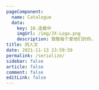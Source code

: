 ```yaml
---
pageComponent: 
  name: Catalogue
  data: 
    key: 10.连载中
    imgUrl: /img/JX-Logo.png
    description: 致敬每个爱他们的你。
title: 同人文
date: 2021-11-13 23:59:59
permalink: /serialize/
sidebar: false
article: false
comment: false
editLink: false
---
```


